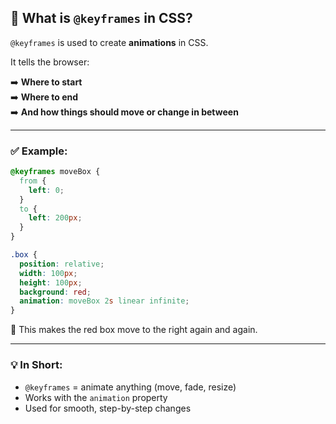 ## 💬 What is `@keyframes` in CSS?

`@keyframes` is used to create **animations** in CSS.

It tells the browser:

➡️ **Where to start**  
➡️ **Where to end**  
➡️ **And how things should move or change in between**

---

### ✅ Example:

```css
@keyframes moveBox {
  from {
    left: 0;
  }
  to {
    left: 200px;
  }
}

.box {
  position: relative;
  width: 100px;
  height: 100px;
  background: red;
  animation: moveBox 2s linear infinite;
}
```

🧠 This makes the red box move to the right again and again.

---

### 💡 In Short:

- `@keyframes` = animate anything (move, fade, resize)
- Works with the `animation` property
- Used for smooth, step-by-step changes


